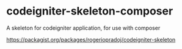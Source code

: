 codeigniter-skeleton-composer
=============================

A skeleton for codeigniter application, for use with composer

https://packagist.org/packages/rogeriopradoj/codeigniter-skeleton
